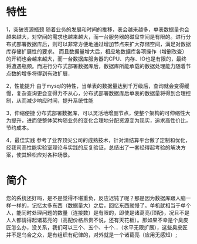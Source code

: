 # 特性
1，突破资源瓶颈
随着业务的发展和时间的推移，表会越来越多，单表数据量也会越来越大，对空间的需求也越来越大，而一台服务器的磁盘空间是有限的。进行分布式部署数据库后，则可以非常方便地通过增加节点来扩大存储空间，满足对数据库存储扩展性的要求。
而且数据量增大后，相应地数据库各项操作（增删改查）的开销也会越来越大，而一台数据库服务器的CPU、内存、IO也是有限的，最终将遭遇瓶颈。而进行分布式部署数据库后，数据库所能承载的数据处理能力随着节点数的增多将得到有效扩展．

2，性能提升
由于mysql的特性，当单表的数据量达到千万级后，查询就会变得缓慢，复杂查询更会变得力不从心，分布式部署数据库后单表的数据量将得到合理控制，从而减少响应时间，提升系统性能

3，伸缩便捷
分布式部署数据库，可以灵活地增删节点，使整个架构的可伸缩性大为提升，进而使整体架构随业务的变化合理地分配资源变为现实，追求高性价比，节约成本。

4，最佳实践
参考了业界顶尖公司的成熟技术，针对清结算平台做了定制和优化，经我司高性能实验室理论与实践的反复验证，总结出了一套经得起考验的解决方案，使其轻松应对各种场景。


# 简介
您的系统还好吗，是不是觉得不堪重负，反应迟钝了呢？那是因为数据库跟人脑一样一样的，记忆太多东西（数据量大）之后，回忆东西就慢了。单机就相当于单个人，能同时处理问题的数量（连接数）是有限的，即使是诸葛亮(顶配)，况且不是人人都请得起诸葛亮的（高配价格昂贵不说，还有天花板）。那如果不幸是个臭皮匠怎么办，没关系，我们可以三个、五个、十个…（水平无限扩展），这些臭皮匠并不是乌合之众，是有组织有纪律的，对外就是一个诸葛亮（应用无感知）;